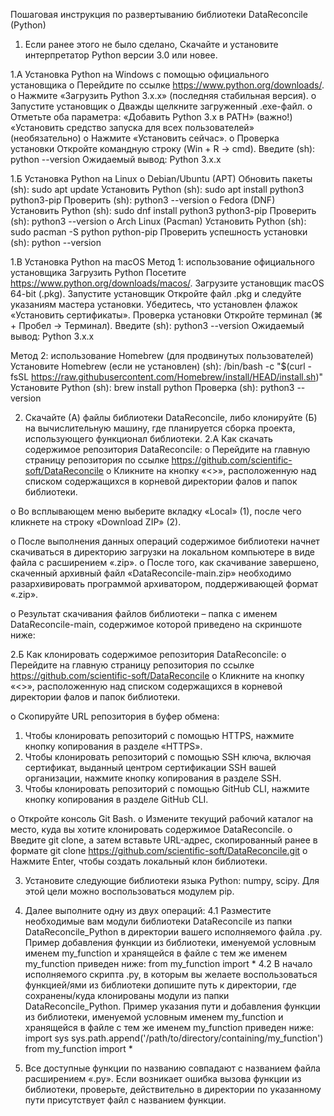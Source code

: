 
Пошаговая инструкция по развертыванию библиотеки DataReconcile (Python)

1. Если ранее этого не было сделано, Скачайте и установите интерпретатор Python версии 3.0 или новее.

1.А Установка Python на Windows с помощью официального установщика
o	Перейдите по ссылке https://www.python.org/downloads/.
o	Нажмите «Загрузить Python 3.x.x» (последняя стабильная версия).
o	Запустите установщик
o	Дважды щелкните загруженный .exe-файл.
o	Отметьте оба параметра:
«Добавить Python 3.x в PATH» (важно!)
«Установить средство запуска для всех пользователей» (необязательно)
o	Нажмите «Установить сейчас».
o	Проверка установки
Откройте командную строку (Win + R → cmd).
Введите (sh):
python --version
Ожидаемый вывод:
Python 3.x.x

1.Б Установка Python на Linux
o	Debian/Ubuntu (APT)
Обновить пакеты (sh):
sudo apt update
Установить Python (sh):
sudo apt install python3 python3-pip
Проверить (sh):
python3 --version
o	Fedora (DNF)
Установить Python (sh):
sudo dnf install python3 python3-pip
Проверить (sh):
python3 --version
o	Arch Linux (Pacman)
Установить Python (sh):
sudo pacman -S python python-pip
Проверить успешность установки (sh):
python --version

1.В Установка Python на macOS
Метод 1: использование официального установщика
Загрузить Python
Посетите https://www.python.org/downloads/macos/.
Загрузите установщик macOS 64-bit (.pkg).
Запустите установщик
Откройте файл .pkg и следуйте указаниям мастера установки.
Убедитесь, что установлен флажок «Установить сертификаты».
Проверка установки
Откройте терминал (⌘ + Пробел → Терминал).
Введите (sh):
python3 --version
Ожидаемый вывод:
Python 3.x.x

Метод 2: использование Homebrew (для продвинутых пользователей)
Установите Homebrew (если не установлен) (sh):
/bin/bash -c "$(curl -fsSL https://raw.githubusercontent.com/Homebrew/install/HEAD/install.sh)"
Установите Python (sh):
brew install python
Проверка (sh):
python3 --version

2. Скачайте (А) файлы библиотеки DataReconcile, либо клонируйте (Б) на вычислительную машину, где планируется сборка проекта, использующего функционал библиотеки.
2.А Как скачать содержимое репозитория DataReconcile:
o	Перейдите на главную страницу репозитория по ссылке https://github.com/scientific-soft/DataReconcile
o	Кликните на кнопку «<>», расположенную над списком содержащихся в корневой директории фалов и папок библиотеки.
 
o	Во всплывающем меню выберите вкладку «Local» (1), после чего кликнете на строку «Download ZIP» (2).
 
o	После выполнения данных операций содержимое библиотеки начнет скачиваться в директорию загрузки на локальном компьютере в виде файла с расширением «.zip».
o	После того, как скачивание завершено, скаченный архивный файл «DataReconcile-main.zip» необходимо разархивировать программой архиватором, поддерживающей формат «.zip».
 
o	Результат скачивания файлов библиотеки – папка с именем DataReconcile-main, содержимое которой приведено на скриншоте ниже:
 
2.Б Как клонировать содержимое репозитория DataReconcile:
o	Перейдите на главную страницу репозитория по ссылке https://github.com/scientific-soft/DataReconcile
o	Кликните на кнопку «<>», расположенную над списком содержащихся в корневой директории фалов и папок библиотеки.
 
o	Скопируйте URL репозитория в буфер обмена:
1.	Чтобы клонировать репозиторий с помощью HTTPS, нажмите кнопку копирования в разделе «HTTPS».
2.	Чтобы клонировать репозиторий с помощью SSH ключа, включая сертификат, выданный центром сертификации SSH вашей организации, нажмите кнопку копирования в разделе SSH.
3.	Чтобы клонировать репозиторий с помощью GitHub CLI, нажмите кнопку копирования в разделе GitHub CLI.
 		
o	Откройте консоль Git Bash.
o	Измените текущий рабочий каталог на место, куда вы хотите клонировать содержимое DataReconcile.
o	Введите git clone, а затем вставьте URL-адрес, скопированный ранее в формате 
git clone https://github.com/scientific-soft/DataReconcile.git
o	Нажмите Enter, чтобы создать локальный клон библиотеки.

3. Установите следующие библиотеки языка Python: numpy, scipy. Для этой цели можно воспользоваться модулем pip.

4. Далее выполните одну из двух операций:
4.1 Разместите необходимые вам модули библиотеки DataReconcile из папки DataReconcile_Python в директории вашего исполняемого файла .py.
Пример добавления функции из библиотеки, именуемой условным именем my_function и хранящейся в файле с тем же именем my_function приведен ниже: 
from my_function import *
4.2 В начало исполняемого скрипта .py, в которым вы желаете воспользоваться функцией/ями из библиотеки допишите путь к директории, где сохранены/куда клонированы модули из папки DataReconcile_Python.
Пример указания пути и добавления функции из библиотеки, именуемой условным именем my_function и хранящейся в файле с тем же именем my_function  приведен ниже:
import sys
sys.path.append('/path/to/directory/containing/my_function')
from my_function import *

5. Все доступные функции по названию совпадают с названием файла расширением «.py». Если возникает ошибка вызова функции из библиотеки, проверьте, действительно в директории по указанному пути присутствует файл с названием функции. 
